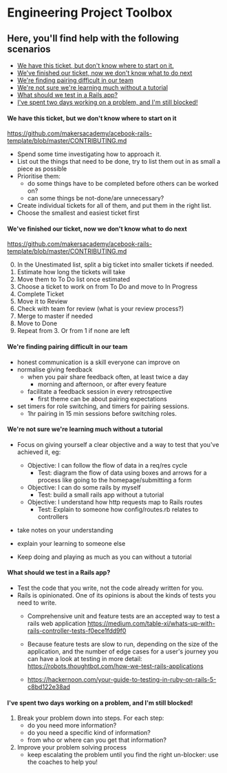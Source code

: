 # Engineering Project Toolbox

## Here, you'll find help with the following scenarios

* [We have this ticket, but don't know where to start on it.](https://github.com/makersacademy/course/blob/master/engineering_projects/toolbox.md#we-have-this-ticket-but-we-dont-know-where-to-start-on-it)
* [We've finished our ticket, now we don't know what to do next](https://github.com/makersacademy/course/blob/master/engineering_projects/toolbox.md#weve-finished-our-ticket-now-we-dont-know-what-to-do-next)
* [We're finding pairing difficult in our team](https://github.com/makersacademy/course/blob/master/engineering_projects/toolbox.md#were-finding-pairing-difficult-in-our-team)
* [We're not sure we're learning much without a tutorial](https://github.com/makersacademy/course/blob/master/engineering_projects/toolbox.md#were-not-sure-were-learning-much-without-a-tutorial)
* [What should we test in a Rails app?](https://github.com/makersacademy/course/blob/master/engineering_projects/toolbox.md#what-should-we-test-in-a-rails-app)
* [I've spent two days working on a problem, and I'm still blocked!](https://github.com/makersacademy/course/blob/master/engineering_projects/toolbox.md#ive-spent-two-days-working-on-a-problem-and-im-still-blocked)




#### We have this ticket, but we don't know where to start on it
https://github.com/makersacademy/acebook-rails-template/blob/master/CONTRIBUTING.md

- Spend some time investigating how to approach it.
- List out the things that need to be done, try to list them out in as small a piece as possible
- Prioritise them:
  - do some things have to be completed before others can be worked on?
  - can some things be not-done/are unnecessary?
- Create individual tickets for all of them, and put them in the right list.
- Choose the smallest and easiest ticket first

#### We've finished our ticket, now we don't know what to do next
https://github.com/makersacademy/acebook-rails-template/blob/master/CONTRIBUTING.md

0. In the Unestimated list, split a big ticket into smaller tickets if needed.
1. Estimate how long the tickets will take
2. Move them to To Do list once estimated
3. Choose a ticket to work on from To Do and move to In Progress
4. Complete Ticket
5. Move it to Review
6. Check with team for review (what is your review process?)
7. Merge to master if needed
8. Move to Done
9. Repeat from 3. Or from 1 if none are left

#### We're finding pairing difficult in our team

- honest communication is a skill everyone can improve on
- normalise giving feedback
  - when you pair share feedback often, at least twice a day
    - morning and afternoon, or after every feature
  - facilitate a feedback session in every retrospective
    - first theme can be about pairing expectations
- set timers for role switching, and timers for pairing sessions.
  - 1hr pairing in 15 min sessions before switching roles.

#### We're not sure we're learning much without a tutorial

- Focus on giving yourself a clear objective and a way to test that you've achieved it, eg:
  - Objective: I can follow the flow of data in a req/res cycle
    - Test: diagram the flow of data using boxes and arrows for a process like going to the homepage/submitting a form
  - Objective: I can do some rails by myself
    - Test: build a small rails app without a tutorial
  - Objective: I understand how http requests map to Rails routes
    - Test: Explain to someone how config/routes.rb relates to controllers

- take notes on your understanding
- explain your learning to someone else
- Keep doing and playing as much as you can without a tutorial

#### What should we test in a Rails app?

- Test the code that you write, not the code already written for you.
- Rails is opinionated. One of its opinions is about the kinds of tests you need to write.
  - Comprehensive unit and feature tests are an accepted way to test a rails web application https://medium.com/table-xi/whats-up-with-rails-controller-tests-f0ece1fdd9f0

  - Because feature tests are slow to run, depending on the size of the application, and the number of edge cases for a user's journey you can have a look at testing in more detail: https://robots.thoughtbot.com/how-we-test-rails-applications
  - https://hackernoon.com/your-guide-to-testing-in-ruby-on-rails-5-c8bd122e38ad


#### I've spent two days working on a problem, and I'm still blocked!

1. Break your problem down into steps. For each step:
    - do you need more information?
    - do you need a specific kind of information?
    - from who or where can you get that information?
2. Improve your problem solving process
    - keep escalating the problem until you find the right un-blocker: use the coaches to help you!
